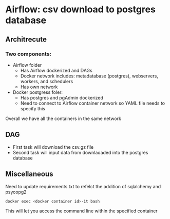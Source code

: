 # Airflow: csv download to postgres database

## Architrecute

### Two components:
- Airflow folder
  - Has Airflow dockerized and DAGs
  - Docker network includes: metadatabase (postgres), webservers, workers, and schedulers
  - Has own network
- Docker postgress foler:
  - Has postgres and pgAdmin dockerized
  - Need to connect to Airflow container network so YAML file needs to specify this

Overall we have all the containers in the same network  
## DAG
-  First task will download the csv.gz file
-  Second task will input data from downlaoaded into the postgres database




## Miscellaneous
Need to update requirements.txt to refelct the addition of sqlalchemy and psycopg2
```bash
docker exec <docker container id>-it bash
```
This will let you access the command line within the specified container


